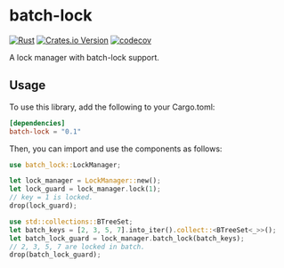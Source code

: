 # batch-lock

[![Rust](https://github.com/SF-Zhou/batch-lock/actions/workflows/rust.yml/badge.svg)](https://github.com/SF-Zhou/batch-lock/actions/workflows/rust.yml)
[![Crates.io Version](https://img.shields.io/crates/v/batch-lock)](https://crates.io/crates/batch-lock)
[![codecov](https://codecov.io/gh/SF-Zhou/batch-lock/graph/badge.svg?token=A8J0IYMX7A)](https://codecov.io/gh/SF-Zhou/batch-lock)

A lock manager with batch-lock support.

## Usage

To use this library, add the following to your Cargo.toml:

```toml
[dependencies]
batch-lock = "0.1"
```

Then, you can import and use the components as follows:

```rust
use batch_lock::LockManager;

let lock_manager = LockManager::new();
let lock_guard = lock_manager.lock(1);
// key = 1 is locked.
drop(lock_guard);

use std::collections::BTreeSet;
let batch_keys = [2, 3, 5, 7].into_iter().collect::<BTreeSet<_>>();
let batch_lock_guard = lock_manager.batch_lock(batch_keys);
// 2, 3, 5, 7 are locked in batch.
drop(batch_lock_guard);
```
